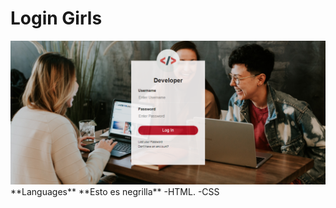 # Login Girls
<img src="img/login-girls.png" alt="Logo Girls"/>
**Languages**
**Esto es negrilla**
 -HTML.
 -CSS
